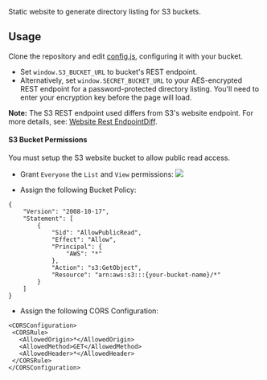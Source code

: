 Static website to generate directory listing for S3 buckets.

## Usage
Clone the repository and edit [config.js](https://github.com/sgtFloyd/s3-autoindex/blob/master/config/config.js), configuring it with your bucket.
- Set `window.S3_BUCKET_URL` to bucket's REST endpoint.
- Alternatively, set `window.SECRET_BUCKET_URL` to your AES-encrypted REST endpoint for a password-protected directory listing. You'll need to enter your encryption key before the page will load.

**Note:** The S3 REST endpoint used differs from S3's website endpoint. For more details, see: [Website Rest EndpointDiff](http://docs.aws.amazon.com/AmazonS3/latest/dev/WebsiteEndpoints.html#WebsiteRestEndpointDiff).

#### S3 Bucket Permissions
You must setup the S3 website bucket to allow public read access.

* Grant `Everyone` the `List` and `View` permissions:
![](http://s3.sgtfloyd.com/img/s3_management_console.png)

* Assign the following Bucket Policy:
```
{
    "Version": "2008-10-17",
    "Statement": [
        {
            "Sid": "AllowPublicRead",
            "Effect": "Allow",
            "Principal": {
                "AWS": "*"
            },
            "Action": "s3:GetObject",
            "Resource": "arn:aws:s3:::{your-bucket-name}/*"
        }
    ]
}
```

* Assign the following CORS Configuration:
```
<CORSConfiguration>
 <CORSRule>
   <AllowedOrigin>*</AllowedOrigin>
   <AllowedMethod>GET</AllowedMethod>
   <AllowedHeader>*</AllowedHeader>
 </CORSRule>
</CORSConfiguration>
```
